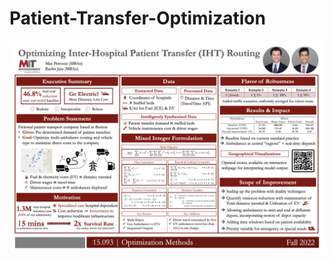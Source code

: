 # Patient-Transfer-Optimization

![Poster](https://github.com/rachit-0032/Patient-Transfer-Optimization/blob/main/Reports/Submission/15093_Poster_Image.png)
